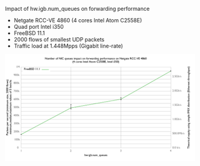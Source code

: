 Impact of hw.igb.num_queues on forwarding performance
  - Netgate RCC-VE 4860 (4 cores Intel Atom C2558E)
  - Quad port Intel i350
  - FreeBSD 11.1
  - 2000 flows of smallest UDP packets
  - Traffic load at 1.448Mpps (Gigabit line-rate)

![Impact of hw.igb.num_queues on forwarding performance: FreeBSD 11.1](graph.png)

